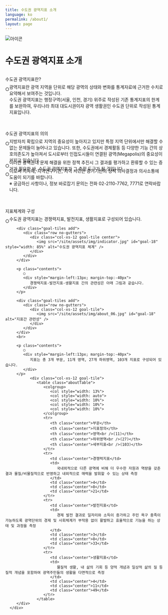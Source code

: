 ```yaml
---
title: 수도권 광역지표 소개
language: ko
permalink: /about1/
layout: page
---
```


<link rel="stylesheet" href="https://kostat-gi.github.io/site/assets/css/about.css">

<div class="heading goal-banner goal-13">
    <div class="container">
        <div class="row">
            <div class="sttl">
                <img src="{{ site.goal_image_base }}/{{ page.language }}/sub_title.png" alt="아이콘" />
            </div>
            <div class="sttl">
                <h1>수도권 광역지표 소개</h1>
            </div>
        </div>
    </div>
</div>
<div id="main-content" class="container" role="main">
   <div class="contents_box">
      <div style="margin-top: 30px;">
         <span class="title">수도권 광역지표란?</span>
         <p class="contents">
            ○ 
            <div style="margin-left:13px; margin-top:-40px">
                광역지표란 광역 지역을 단위로 해당 광역의 상태와 변화를 통계자료에 근거한 수치로 요약해서 보여주는 것입니다.<br>
                수도권 광역지표는 행정구역(서울, 인천, 경기) 위주로 작성된 기존 통계지표의 한계를 보완하여, 
                우리나라 최대 대도시권이자 광역 생활권인 수도권 단위로 작성된 통계지표입니다.
             </div><br><br>
         </p>
         <span class="title">수도권 광역지표의 의의</span>		
         <p class="contents">
            ○ 
            <div style="margin-left:13px; margin-top:-40px">
             지방자치 확립으로 지역의 중요성이 높아지고 있지만 특정 지역 단위에서만 해결할 수 없는 문제들이 늘어나고 있습니다. 
             또한, 수도권에서 경제활동 등 다양한 기능 간의 상호의존도가 높아져서 도시로부터 인접도시들이 연결된 광역(Megapolis)의 중요성이 커지고 있습니다.
            </div>
            ○ 
            <div style="margin-left:13px; margin-top:-30px">
              이러한 광역권내 문제 해결을 위한 정책 추진시 그 결과를 평가하고 환류할 수 있는 증거가 필요한 바, 수도권 광역지표가 그 측정 도구가 될 것입니다.
            </div>
            ○ 
            <div style="margin-left:13px; margin-top:-30px">
              이로써 지자체, 지역연구기관, 지역 시민은 증거기반의 정책 의사결정과 의사소통에 도움이 되기를 바랍니다.<br>
              ※ 궁금하신 사항이나, 정보 바로잡기 문의는 전화 02-2110-7762, 7771로 연락바랍니다.
            </div><br><br>
         </p>
         <span class="title">지표체계와 구성</span>		
         <p class="contents">
            ○ 
            <div style="margin-left:13px; margin-top:-40px">
                수도권 광역지표는 경쟁력지표, 발전지표, 생활지표로 구성되어 있습니다.
            </div>
         </p>

         <div class="goal-tiles add">
            <div class="row no-gutters">
               <div class="col-xs-12 goal-tile center">
                  <img src="/site/assets/img/indicator.jpg" id="goal-18" style="width: 85%" alt="수도권 광역지표 체계" />
               </div>
            </div>
         </div>

         <p class="contents">
            ○ 
            <div style="margin-left:13px; margin-top:-40px">
               경쟁력지표-발전지표-생활지표 간의 관련성은 아래 그림과 같습니다.
            </div>
         </p>

         <div class="goal-tiles add">
            <div class="row no-gutters">
               <div class="col-xs-12 goal-tile">
                  <img src="/site/assets/img/about_06.jpg" id="goal-18" alt="지표간 관련성" />
               </div>
            </div>
         </div>
         <br>

         <p class="contents">
            ○ 
            <div style="margin-left:13px; margin-top:-40px">
               지표는 총 3개 부문, 11개 영역, 27개 하위영역, 103개 지표로 구성되어 있습니다.
            </div>
         </p>
               <div class="col-xs-12 goal-tile">
                  <table class="aboutTable">
                     <colgroup>
                        <col style="width: 13%">
                        <col style="width: auto">
                        <col style="width: 10%">
                        <col style="width: 10%">
                        <col style="width: 10%">
                     </colgroup>
                     <tr>
                        <th class="center">부문</th>
                        <th class="center">지표정의</th>
                        <th class="center">영역<br />(11)</th>
                        <th class="center">하위영역<br />(27)</th>
                        <th class="center">세부지표<br />(103)</th>
                     </tr>
                     <tr>
                        <td class="center">경쟁력지표</td>
                        <td>
                           국내외적으로 다른 광역에 비해 더 우수한 자원과 역량을 갖춘 결과 물질/비물질적으로 반영하고 내외적으로 매력을 발휘할 수 있는 상태 측정
                        </td>
                        <td class="center">4</td>
                        <td class="center">8</td>
                        <td class="center">21</td>
                     </tr>
                     <tr>
                        <td class="center">발전지표</td>
                        <td>
                           경제 발전 결과로 일자리와 소득이 증가하고 주민 욕구 충족이 가능하도록 광역단위의 경제 및 사회체계가 부작용 없이 활발하고 효율적으로 기능을 하는 상태 및 과정을 측정
                        </td>
                        <td class="center">3</td>
                        <td class="center">8</td>
                        <td class="center">33</td>
                     </tr>
                     <tr>
                        <td class="center">생활지표</td>
                        <td>
                           물질적 생활, 내 삶의 기회 등 양적 개념과 일상적 삶의 질 등 질적 개념을 포함하여 광역주민들의 생활을 다면적으로 측정
                        </td>
                        <td class="center">4</td>
                        <td class="center">11</td>
                        <td class="center">49</td>
                     </tr>                     
                  </table>
         </div>
      </div>
   </div>
</div>
